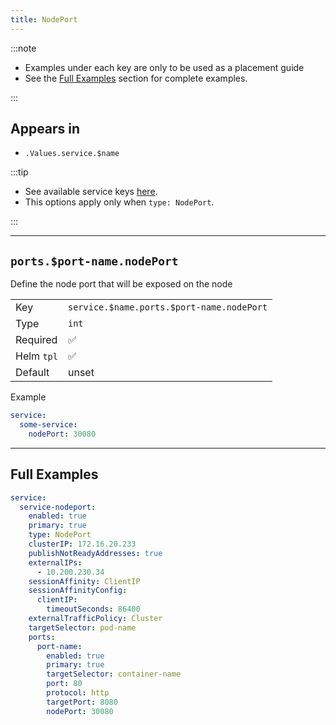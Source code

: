 ```yaml
---
title: NodePort
---
```


:::note

- Examples under each key are only to be used as a placement guide
- See the [Full Examples](#full-examples) section for complete examples.

:::

## Appears in

- `.Values.service.$name`

:::tip

- See available service keys [here](./index.md).
- This options apply only when `type: NodePort`.

:::

---

## `ports.$port-name.nodePort`

Define the node port that will be exposed on the node

|            |                                           |
| ---------- | ----------------------------------------- |
| Key        | `service.$name.ports.$port-name.nodePort` |
| Type       | `int`                                     |
| Required   | ✅                                        |
| Helm `tpl` | ✅                                        |
| Default    | unset                                     |

Example

```yaml
service:
  some-service:
    nodePort: 30080
```

---

## Full Examples

```yaml
service:
  service-nodeport:
    enabled: true
    primary: true
    type: NodePort
    clusterIP: 172.16.20.233
    publishNotReadyAddresses: true
    externalIPs:
      - 10.200.230.34
    sessionAffinity: ClientIP
    sessionAffinityConfig:
      clientIP:
        timeoutSeconds: 86400
    externalTrafficPolicy: Cluster
    targetSelector: pod-name
    ports:
      port-name:
        enabled: true
        primary: true
        targetSelector: container-name
        port: 80
        protocol: http
        targetPort: 8080
        nodePort: 30080
```
